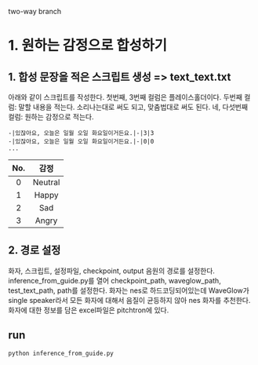 two-way branch

# 1. 원하는 감정으로 합성하기
## 1. 합성 문장을 적은 스크립트 생성 => text_text.txt
아래와 같이 스크립트를 작성한다.
첫번째, 3번째 컬럼은 플레이스홀더이다.
두번째 컬럼: 말할 내용을 적는다. 소리나는대로 써도 되고, 맞춤법대로 써도 된다.
네, 다섯번째 컬럼: 원하는 감정으로 적는다.

```
-|있잖아요, 오늘은 일월 오일 화요일이거든요.|-|3|3
-|있잖아요, 오늘은 일월 오일 화요일이거든요.|-|0|0
...
```
| No. |   감정  |
|:---:|:-------:|
|  0  | Neutral |
|  1  |   Happy |
|  2  |     Sad |
|  3  |   Angry |

## 2. 경로 설정
화자, 스크립트, 설정파일, checkpoint, output 음원의 경로를 설정한다.
inference_from_guide.py를 열어
checkpoint_path, waveglow_path, test_text_path, path를 설정한다.
화자는 nes로 하드코딩되어있는데 WaveGlow가 single speaker라서 모든 화자에 대해서 음질이 균등하지 않아 nes 화자를 추천한다.
화자에 대한 정보를 담은 excel파일은 pitchtron에 있다.

## run
```
python inference_from_guide.py
```
